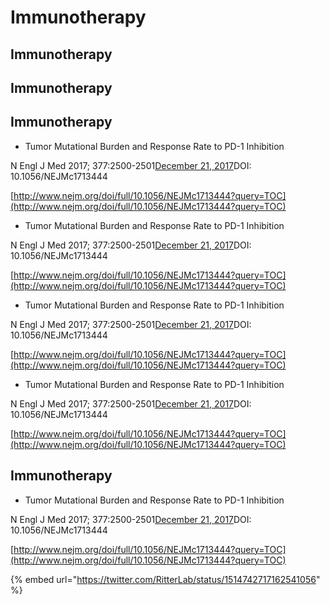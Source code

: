 # Immunotherapy

## Immunotherapy

## Immunotherapy

## Immunotherapy

* Tumor Mutational Burden and Response Rate to PD-1 Inhibition

N Engl J Med 2017; 377:2500-2501[December 21, 2017](http://www.nejm.org/toc/nejm/377/25/)DOI: 10.1056/NEJMc1713444

[http://www.nejm.org/doi/full/10.1056/NEJMc1713444?query=TOC](http://www.nejm.org/doi/full/10.1056/NEJMc1713444?query=TOC)

* Tumor Mutational Burden and Response Rate to PD-1 Inhibition

N Engl J Med 2017; 377:2500-2501[December 21, 2017](http://www.nejm.org/toc/nejm/377/25/)DOI: 10.1056/NEJMc1713444

[http://www.nejm.org/doi/full/10.1056/NEJMc1713444?query=TOC](http://www.nejm.org/doi/full/10.1056/NEJMc1713444?query=TOC)

* Tumor Mutational Burden and Response Rate to PD-1 Inhibition

N Engl J Med 2017; 377:2500-2501[December 21, 2017](http://www.nejm.org/toc/nejm/377/25/)DOI: 10.1056/NEJMc1713444

[http://www.nejm.org/doi/full/10.1056/NEJMc1713444?query=TOC](http://www.nejm.org/doi/full/10.1056/NEJMc1713444?query=TOC)

* Tumor Mutational Burden and Response Rate to PD-1 Inhibition

N Engl J Med 2017; 377:2500-2501[December 21, 2017](http://www.nejm.org/toc/nejm/377/25/)DOI: 10.1056/NEJMc1713444

[http://www.nejm.org/doi/full/10.1056/NEJMc1713444?query=TOC](http://www.nejm.org/doi/full/10.1056/NEJMc1713444?query=TOC)

## Immunotherapy

* Tumor Mutational Burden and Response Rate to PD-1 Inhibition

N Engl J Med 2017; 377:2500-2501[December 21, 2017](http://www.nejm.org/toc/nejm/377/25/)DOI: 10.1056/NEJMc1713444

[http://www.nejm.org/doi/full/10.1056/NEJMc1713444?query=TOC](http://www.nejm.org/doi/full/10.1056/NEJMc1713444?query=TOC)



{% embed url="https://twitter.com/RitterLab/status/1514742717162541056" %}
